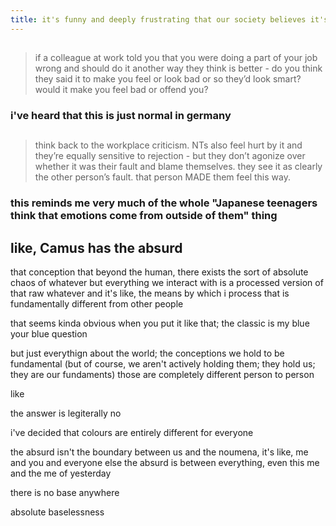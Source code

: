 ```yaml
---
title: it's funny and deeply frustrating that our society believes it's complicated to figure out if someone is autistic, ND, or NT when honest answers to just a few questions could tell you definitively bc every group thinks fundamentals of the other groups' brains don't even exist
---
```


## 
> if a colleague at work told you that you were doing a part of your job wrong and should do it another way they think is better - do you think they said it to make you feel or look bad or so they’d look smart? would it make you feel bad or offend you?
### i've heard that this is just normal in germany
##
> think back to the workplace criticism. NTs also feel hurt by it and they’re equally sensitive to rejection - but they don’t agonize over whether it was their fault and blame themselves. they see it as clearly the other person’s fault. that person MADE them feel this way.
### this reminds me very much of the whole "Japanese teenagers think that emotions come from outside of them" thing
## like, Camus has the absurd
that conception that beyond the human, there exists the sort of absolute chaos of whatever
but everything we interact with is a processed version of that raw whatever
and it's like, the means by which i process that is fundamentally different from other people

that seems kinda obvious when you put it like that; the classic is my blue your blue question

but just everythign about the world; the conceptions we hold to be fundamental
(but of course, we aren't actively holding them; they hold us; they are our fundaments)
those are completely different person to person

like

the answer is legiterally no

i've decided that colours are entirely different for everyone

the absurd isn't the boundary between us and the noumena, it's like, me and you and everyone else the absurd is between everything, even this me and the me of yesterday

there is no base anywhere

absolute baselessness

